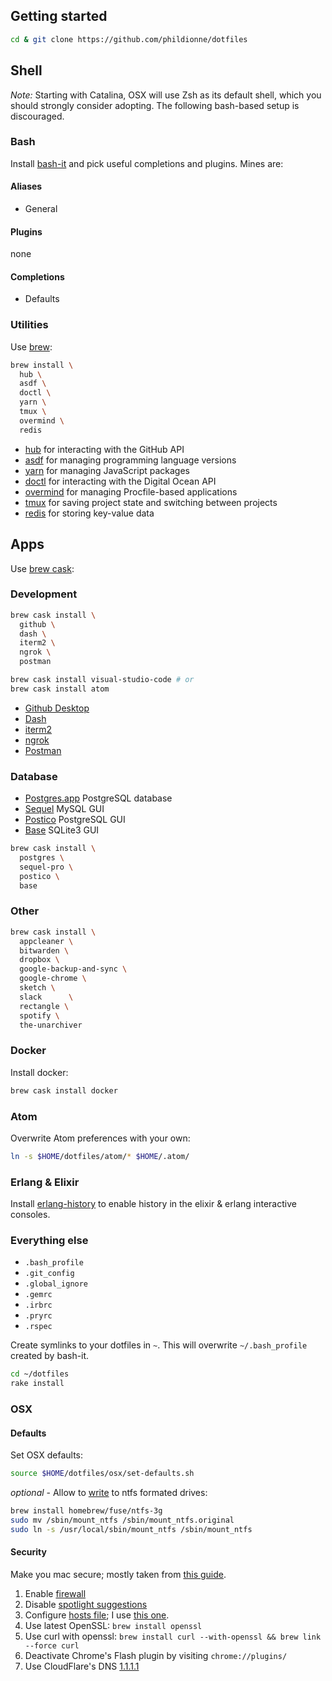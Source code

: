 ## Getting started
```bash
cd & git clone https://github.com/phildionne/dotfiles
```

## Shell

*Note:* Starting with Catalina, OSX will use Zsh as its default shell, which you should strongly consider adopting. The following bash-based setup is discouraged.

### Bash
Install [bash-it](https://github.com/revans/bash-it) and pick useful completions and plugins. Mines are:

#### Aliases
- General

#### Plugins
none

#### Completions
- Defaults

### Utilities

Use [brew](https://brew.sh/):

```bash
brew install \
  hub \
  asdf \
  doctl \
  yarn \
  tmux \
  overmind \
  redis
```

* [hub](https://github.com/github/hub) for interacting with the GitHub API
* [asdf](https://github.com/asdf-vm/asdf) for managing programming language versions
* [yarn](https://yarnpkg.com/) for managing JavaScript packages
* [doctl](https://github.com/digitalocean/doctl) for interacting with the Digital Ocean API
* [overmind](https://github.com/DarthSim/overmind) for managing Procfile-based applications
* [tmux](https://tmux.github.io/) for saving project state and switching between projects
* [redis](http://redis.io/) for storing key-value data

## Apps

Use [brew cask](https://github.com/caskroom/homebrew-cask):

### Development

```bash
brew cask install \
  github \
  dash \
  iterm2 \
  ngrok \
  postman

brew cask install visual-studio-code # or
brew cask install atom
```

* [Github Desktop](https://desktop.github.com/)
* [Dash](https://kapeli.com/dash)
* [iterm2](https://www.iterm2.com/)
* [ngrok](https://ngrok.com/)
* [Postman](https://www.postman.com/)

### Database

* [Postgres.app](https://postgresapp.com/) PostgreSQL database
* [Sequel](https://www.sequelpro.com/) MySQL GUI
* [Postico](https://eggerapps.at/postico/) PostgreSQL GUI
* [Base](https://menial.co.uk/base/) SQLite3 GUI

```bash
brew cask install \
  postgres \
  sequel-pro \
  postico \
  base
```

### Other

```bash
brew cask install \
  appcleaner \
  bitwarden \
  dropbox \
  google-backup-and-sync \
  google-chrome \
  sketch \
  slack      \
  rectangle \
  spotify \
  the-unarchiver
```

### Docker

Install docker:

```bash
brew cask install docker
```

### Atom

Overwrite Atom preferences with your own:

```bash
ln -s $HOME/dotfiles/atom/* $HOME/.atom/
```

### Erlang & Elixir

Install [erlang-history](https://github.com/ferd/erlang-history) to enable history in the elixir & erlang interactive consoles.

### Everything else

- `.bash_profile`
- `.git_config`
- `.global_ignore`
- `.gemrc`
- `.irbrc`
- `.pryrc`
- `.rspec`

Create symlinks to your dotfiles in `~`. This will overwrite `~/.bash_profile` created by bash-it.

```bash
cd ~/dotfiles
rake install
```

### OSX

#### Defaults

Set OSX defaults:

```bash
source $HOME/dotfiles/osx/set-defaults.sh
```

*optional* - Allow to [write](http://apple.stackexchange.com/questions/152661/write-to-ntfs-formated-drives-on-yosemite) to ntfs formated drives:

```bash
brew install homebrew/fuse/ntfs-3g
sudo mv /sbin/mount_ntfs /sbin/mount_ntfs.original
sudo ln -s /usr/local/sbin/mount_ntfs /sbin/mount_ntfs
```

#### Security

Make you mac secure; mostly taken from [this guide](https://github.com/drduh/OS-X-Yosemite-Security-and-Privacy-Guide).

1. Enable [firewall](https://github.com/drduh/OS-X-Yosemite-Security-and-Privacy-Guide#firewall)
2. Disable [spotlight suggestions](https://github.com/drduh/OS-X-Yosemite-Security-and-Privacy-Guide#spotlight-suggestions)
3. Configure [hosts file](https://github.com/drduh/OS-X-Yosemite-Security-and-Privacy-Guide#hosts-file); I use [this one](http://someonewhocares.org/hosts/zero/hosts).
4. Use latest OpenSSL: `brew install openssl`
5. Use curl with openssl: `brew install curl --with-openssl && brew link --force curl`
6. Deactivate Chrome's Flash plugin by visiting `chrome://plugins/`
7. Use CloudFlare's DNS [1.1.1.1](https://1.1.1.1/)
